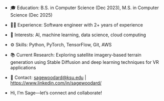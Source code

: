 - 🎓 Education: B.S. in Computer Science (Dec 2023), M.S. in Computer Science (Dec 2025)
- 👩‍💻 Experience: Software engineer with 2+ years of experience
- 🤖 Interests: AI, machine learning, data science, cloud computing
- ⚙️ Skills: Python, PyTorch, TensorFlow, Git, AWS
- 📚 Current Research: Exploring satellite imagery-based terrain generation using Stable Diffusion and deep learning techniques for VR applications
- 🔗 Contact: sagewoodard@ksu.edu | https://www.linkedin.com/in/sagewoodard/

- Hi, I’m Sage—let’s connect and collaborate!

<!---
sagewoodard/sagewoodard is a ✨ special ✨ repository because its `README.md` (this file) appears on your GitHub profile.
You can click the Preview link to take a look at your changes.
--->

